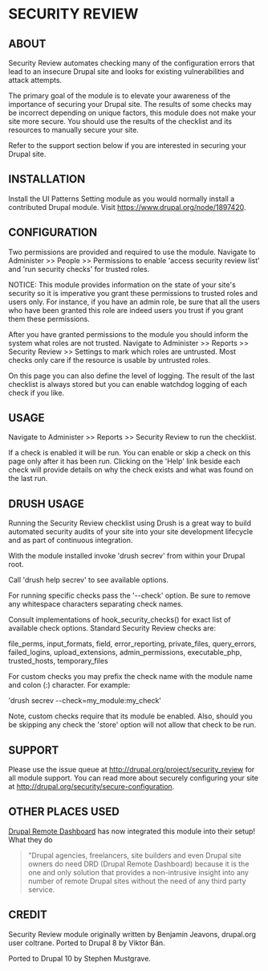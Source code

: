 # SECURITY REVIEW

## ABOUT

Security Review automates checking many of the configuration errors that lead
to an insecure Drupal site and looks for existing vulnerabilities and attack
attempts.

The primary goal of the module is to elevate your awareness of the importance of
securing your Drupal site. The results of some checks may be incorrect depending
on unique factors, this module does not make your site more secure. You should
use the results of the checklist and its resources to manually secure your site.

Refer to the support section below if you are interested in securing your Drupal
site.

## INSTALLATION

Install the UI Patterns Setting module as you would normally install a
contributed Drupal module. Visit https://www.drupal.org/node/1897420.

## CONFIGURATION

Two permissions are provided and required to use the module. Navigate to
Administer >> People >> Permissions to enable
'access security review list' and 'run security checks' for trusted roles.

NOTICE: This module provides information on the state of your site's security so
it is imperative you grant these permissions to trusted roles and users only.
For instance, if you have an admin role, be sure that all the users who have
been granted this role are indeed users you trust if you grant them these
permissions.

After you have granted permissions to the module you should inform the system
what roles are not trusted. Navigate to
Administer >> Reports >> Security Review >> Settings to mark which roles are
untrusted. Most checks only care if the resource is usable by
untrusted roles.

On this page you can also define the level of logging. The result
of the last checklist is always stored but you can enable watchdog logging of
each check if you like.

## USAGE

Navigate to Administer >> Reports >> Security Review to run the checklist.

If a check is enabled it will be run. You can enable or skip a check on this
page only after it has been run. Clicking on the 'Help' link beside each check
will provide details on why the check exists and what was found on the last run.

## DRUSH USAGE

Running the Security Review checklist using Drush is a great way to build
automated security audits of your site into your site development lifecycle and
as part of continuous integration.

With the module installed invoke 'drush secrev' from within your Drupal root.

Call 'drush help secrev' to see available options.

For running specific checks pass the '--check' option. Be sure to remove any
whitespace characters separating check names.

Consult implementations of hook_security_checks() for exact list of available
check options. Standard Security Review checks are:

file_perms, input_formats, field, error_reporting, private_files, query_errors,
failed_logins, upload_extensions, admin_permissions, executable_php,
trusted_hosts, temporary_files

For custom checks you may prefix the check name with the module name and
colon (:) character. For example:

'drush secrev --check=my_module:my_check'

Note, custom checks require that its module be enabled. Also, should you be
skipping any check the 'store' option will not allow that check to be run.

## SUPPORT

Please use the issue queue at <http://drupal.org/project/security_review> for
all module support. You can read more about securely configuring your site at
<http://drupal.org/security/secure-configuration>.

## OTHER PLACES USED

[Drupal Remote Dashboard](https://www.drupal.org/project/drd) has now integrated this module into their setup!
What they do
> "Drupal agencies, freelancers, site builders and even Drupal site owners
> do need DRD (Drupal Remote Dashboard) because it is the one and only
> solution that provides a non-intrusive insight into any number of remote
> Drupal sites without the need of any third party service.

## CREDIT

Security Review module originally written by Benjamin Jeavons, drupal.org user
coltrane. Ported to Drupal 8 by Viktor Bán.

Ported to Drupal 10 by Stephen Mustgrave.

